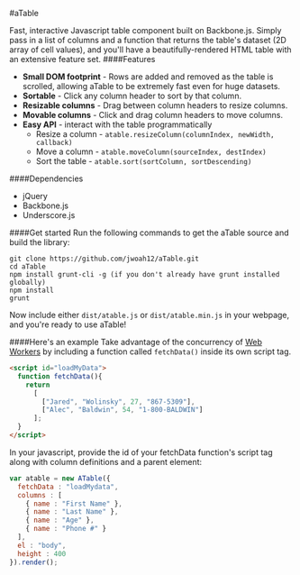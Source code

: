 #aTable

Fast, interactive Javascript table component built on Backbone.js. Simply pass in a list of columns and a function that returns the table's dataset (2D array of cell values), and you'll have a beautifully-rendered HTML table with an extensive feature set.
####Features
* **Small DOM footprint** - Rows are added and removed as the table is scrolled, allowing aTable to be extremely fast even for huge datasets.
* **Sortable** - Click any column header to sort by that column.
* **Resizable columns** - Drag between column headers to resize columns.
* **Movable columns** - Click and drag column headers to move columns.
* **Easy API** - interact with the table programmatically
  * Resize a column  - `atable.resizeColumn(columnIndex, newWidth, callback)`
  * Move a column    - `atable.moveColumn(sourceIndex, destIndex)`
  * Sort the table   - `atable.sort(sortColumn, sortDescending)`

####Dependencies
* jQuery
* Backbone.js
* Underscore.js

####Get started
Run the following commands to get the aTable source and build the library:
```
git clone https://github.com/jwoah12/aTable.git
cd aTable
npm install grunt-cli -g (if you don't already have grunt installed globally)
npm install
grunt
```
Now include either `dist/atable.js` or `dist/atable.min.js` in your webpage, and you're ready to use aTable!

####Here's an example
Take advantage of the concurrency of [Web Workers](https://developer.mozilla.org/en-US/docs/DOM/Using_web_workers) by including a function called `fetchData()` inside its own script tag.
```html
<script id="loadMyData">
  function fetchData(){
    return 
      [
        ["Jared", "Wolinsky", 27, "867-5309"],
        ["Alec", "Baldwin", 54, "1-800-BALDWIN"]
      ];
  }
</script>
```
In your javascript, provide the id of your fetchData function's script tag along with column definitions and a parent element:
```javascript
var atable = new ATable({
  fetchData : "loadMydata",
  columns : [
    { name : "First Name" },
    { name : "Last Name" },
    { name : "Age" },
    { name : "Phone #" }
  ],
  el : "body",
  height : 400
}).render();
```
